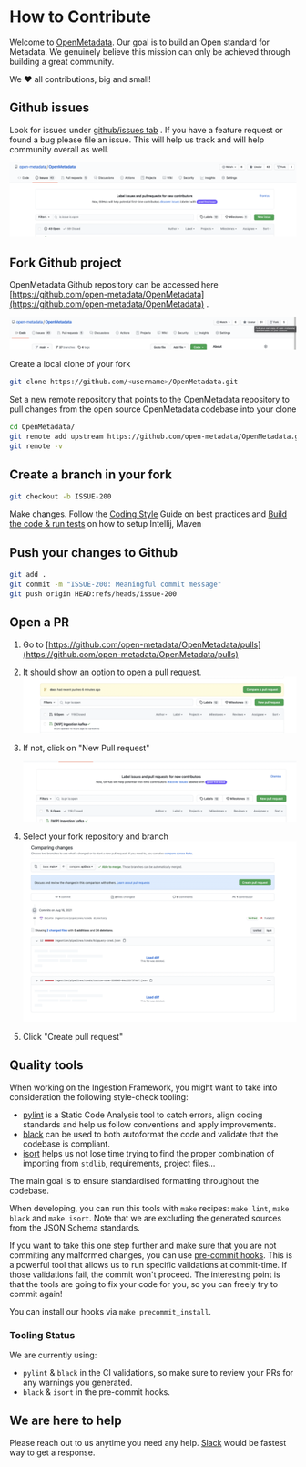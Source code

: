 # How to Contribute

Welcome to [OpenMetadata](https://open-metadata.org). Our goal is to build an Open standard for Metadata. We genuinely believe this mission can only be achieved through building a great community.

We ❤️ all contributions, big and small!

## Github issues

Look for issues under [github/issues tab](https://github.com/open-metadata/OpenMetadata/issues) . If you have a feature request or found a bug please file an issue. This will help us track and will help community overall as well.

![./images/new-issue.png](../../.gitbook/assets/new-issue.png)

## Fork Github project

OpenMetadata Github repository can be accessed here [https://github.com/open-metadata/OpenMetadata](https://github.com/open-metadata/OpenMetadata) .

![./images/fork-github.png](../../.gitbook/assets/fork-github%20%281%29.png)

Create a local clone of your fork

```bash
git clone https://github.com/<username>/OpenMetadata.git
```

Set a new remote repository that points to the OpenMetadata repository to pull changes from the open source OpenMetadata codebase into your clone

```bash
cd OpenMetadata/
git remote add upstream https://github.com/open-metadata/OpenMetadata.git
git remote -v
```

## Create a branch in your fork

```bash
git checkout -b ISSUE-200
```

Make changes. Follow the [Coding Style](coding-style.md) Guide on best practices and [Build the code & run tests](build-code-run-tests.md) on how to setup Intellij, Maven

## Push your changes to Github

```bash
git add .
git commit -m "ISSUE-200: Meaningful commit message"
git push origin HEAD:refs/heads/issue-200
```

## Open a PR

1. Go to [https://github.com/open-metadata/OpenMetadata/pulls](https://github.com/open-metadata/OpenMetadata/pulls)
2. It should show an option to open a pull request. ![./images/pull-request-1.png](../../.gitbook/assets/pull-request-1.png)
3. If not, click on "New Pull request"

   ![./images/pull-request.png](../../.gitbook/assets/pull-request.png)

4. Select your fork repository and branch ![./images/pull-request-2.png](../../.gitbook/assets/pull-request-2.png)
5. Click "Create pull request"

## Quality tools

When working on the Ingestion Framework, you might want to take into consideration the following style-check tooling:
- [pylint](www.pylint.org) is a Static Code Analysis tool to catch errors, align coding standards and help us follow conventions and apply improvements.
- [black](https://black.readthedocs.io/en/stable/) can be used to both autoformat the code and validate that the codebase is compliant.
- [isort](https://pycqa.github.io/isort/) helps us not lose time trying to find the proper combination of importing from `stdlib`, requirements, project files…

The main goal is to ensure standardised formatting throughout the codebase.

When developing, you can run this tools with `make` recipes: `make lint`, `make black` and `make isort`. Note that we are excluding the generated sources
from the JSON Schema standards.

If you want to take this one step further and make sure that you are not commiting any malformed changes, you can use [pre-commit hooks](https://pre-commit.com/).
This is a powerful tool that allows us to run specific validations at commit-time. If those validations fail, the commit won't proceed. The interesting point
is that the tools are going to fix your code for you, so you can freely try to commit again!

You can install our hooks via `make precommit_install`.

### Tooling Status

We are currently using:
- `pylint` & `black` in the CI validations, so make sure to review your PRs for any warnings you generated.
- `black` & `isort` in the pre-commit hooks.

## We are here to help

Please reach out to us anytime you need any help. [Slack](https://slack.open-metadata.org/) would be fastest way to get a response.

